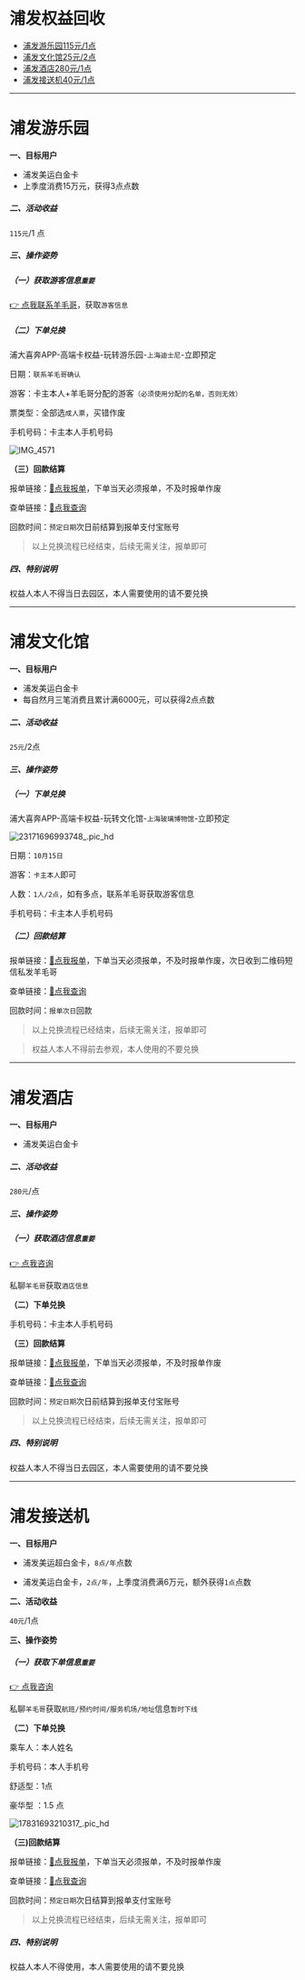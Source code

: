 # 浦发权益回收

- [浦发游乐园115元/1点](#浦发游乐园)
- [浦发文化馆25元/2点](#浦发文化馆)
- [浦发酒店280元/1点](#浦发酒店)
- [浦发接送机40元/1点](#浦发接送机)

---

# 浦发游乐园

**一、目标用户**

- 浦发美运白金卡
- 上季度消费15万元，获得3点点数

##### 二、活动收益

`115元`/1 点

##### 三、操作姿势

##### （一）获取游客信息`重要`

[👉 点我联系羊毛哥](http://u.zjkmkj.com/unVf1  )，获取`游客信息`

##### （二）下单兑换

浦大喜奔APP-高端卡权益-玩转游乐园-`上海迪士尼`-立即预定

日期：`联系羊毛哥确认`

游客：卡主本人+羊毛哥分配的游客`（必须使用分配的名单，否则无效）`

票类型：全部选`成人票`，买错作废

手机号码：卡主本人手机号码

![IMG_4571](https://wiki.zjkmkj.com/media/IMG_4571.JPEG)

**（三）回款结算**

报单链接：[:link:点我报单](http://u.zjkm.xyz/xGzEF)，下单当天必须报单，不及时报单作废

查单链接：[:link:点我查询](http://u.zjkm.xyz/Cr7RF)

回款时间：`预定日期`次日前结算到报单支付宝账号

> 以上兑换流程已经结束，后续无需关注，报单即可

##### 四、特别说明

权益人本人不得当日去园区，本人需要使用的请不要兑换 

---

# 浦发文化馆

**一、目标用户**

- 浦发美运白金卡
- 每自然月三笔消费且累计满6000元，可以获得2点点数

##### 二、活动收益

`25元`/2点

##### 三、操作姿势

##### （一）下单兑换

浦大喜奔APP-高端卡权益-玩转文化馆-`上海玻璃博物馆`-立即预定

![23171696993748_.pic_hd](https://wiki.zjkmkj.com/media/202311150943958.jpg)

日期：`10月15日`

游客：`卡主本人`即可

人数：`1人/2点`，如有多点，联系羊毛哥获取游客信息

手机号码：卡主本人手机号码

##### （二）回款结算

报单链接：[:link:点我报单](http://u.zjkm.xyz/xGzEF)，下单当天必须报单，不及时报单作废，次日收到二维码短信私发羊毛哥

查单链接：[:link:点我查询](http://u.zjkm.xyz/Cr7RF)

回款时间：`报单次日`回款

> 以上兑换流程已经结束，后续无需关注，报单即可

> 权益人本人不得前去参观，本人使用的不要兑换 

---

# 浦发酒店

**一、目标用户**

- 浦发美运白金卡

##### 二、活动收益

`280元`/点

##### 三、操作姿势

##### （一）获取酒店信息`重要`

[👉 点我咨询](https://work.weixin.qq.com/ca/cawcdefd4b421df61a)

私聊`羊毛哥`获取`酒店信息`

**（二）下单兑换**

手机号码：卡主本人手机号码

**（三）回款结算**

报单链接：[:link:点我报单](http://u.zjkm.xyz/xGzEF)，下单当天必须报单，不及时报单作废

查单链接：[:link:点我查询](http://u.zjkm.xyz/Cr7RF)

回款时间：`预定日期`次日前结算到报单支付宝账号

> 以上兑换流程已经结束，后续无需关注，报单即可

##### 四、特别说明

权益人本人不得当日去园区，本人需要使用的请不要兑换 

---

# 浦发接送机

**一、目标用户**

- 浦发美运超白金卡，`8点/年`点数

- 浦发美运白金卡，`2点/年`，上季度消费满6万元，额外获得`1点`点数

**二、活动收益**

`40元`/1点

**三、操作姿势**

##### （一）获取下单信息`重要`

[👉 点我咨询](https://work.weixin.qq.com/ca/cawcdefd4b421df61a)

私聊`羊毛哥`获取`航班/预约时间/服务机场/地址`信息`暂时下线`

**（二）下单兑换**

乘车人：本人姓名

手机号码：本人手机号

舒适型：1点

豪华型 ：1.5 点

![17831693210317_.pic_hd](https://wiki.zjkmkj.com/media/202308281616544.jpg)

**（三)回款结算**

报单链接：[:link:点我报单](http://u.zjkm.xyz/xGzEF)，下单当天必须报单，不及时报单作废

查单链接：[:link:点我查询](http://u.zjkm.xyz/Cr7RF)

回款时间：`预定日期`次日结算到报单支付宝账号

> 以上兑换流程已经结束，后续无需关注，报单即可

##### 四、特别说明

权益人本人不得使用，本人需要使用的请不要兑换 
